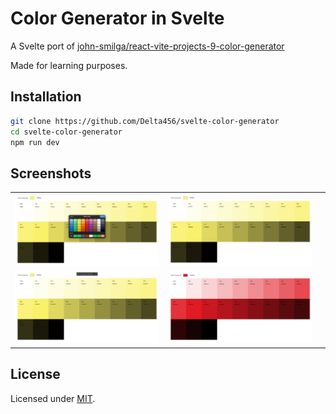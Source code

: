 # Color Generator in Svelte

A Svelte port of [john-smilga/react-vite-projects-9-color-generator](https://github.com/john-smilga/react-vite-projects-9-color-generator)

Made for learning purposes.

## Installation

```bash
git clone https://github.com/Delta456/svelte-color-generator
cd svelte-color-generator
npm run dev
```

## Screenshots

|                                             |                                     |     |
| :-----------------------------------------: | :---------------------------------: | :-: |
|  ![img](./img/color_generator_picker.png)   |  ![img](./img/color_generator.png)  |
| ![img](./img/color_generator_clipboard.png) | ![img](./img/color_generator_2.png) |

## License

Licensed under [MIT](./LICENSE).

